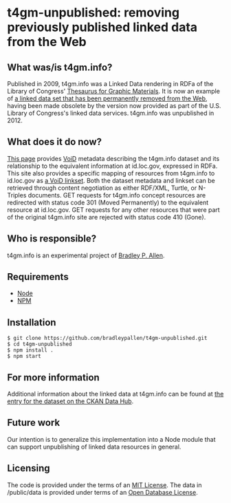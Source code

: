 # t4gm-unpublished: removing previously published linked data  from the Web

## What was/is t4gm.info?

Published in 2009, t4gm.info was a Linked Data rendering in RDFa of the Library of Congress' [Thesaurus for Graphic Materials][1]. It is now an  example of [a linked data set that has been permanently removed from the Web][1], having been made obsolete by the version now provided as part of the U.S. Library of Congress's linked data services. t4gm.info was unpublished in 2012.

## What does it do now?

[This page][3] provides [VoiD][4] metadata describing the t4gm.info dataset and its relationship to the equivalent information at id.loc.gov, expressed in RDFa. This site also provides a specific mapping of resources from t4gm.info to id.loc.gov as [a VoiD linkset][5]. Both the dataset metadata and linkset can be retrieved through content negotiation as either RDF/XML, Turtle, or N-Triples documents. GET requests for t4gm.info concept resources are redirected with status code 301 (Moved Permanently) to the equivalent resource at id.loc.gov. GET requests for any other resources that were part of the original t4gm.info site are rejected with status code 410 (Gone).

## Who is responsible?

t4gm.info is an experimental project of [Bradley P. Allen][6].

## Requirements

* [Node][7]
* [NPM][8]

## Installation

    $ git clone https://github.com/bradleypallen/t4gm-unpublished.git
    $ cd t4gm-unpublished
    $ npm install .
    $ npm start

## For more information

Additional information about the linked data at t4gm.info can be found at [the entry for the dataset on the CKAN Data Hub][9].

## Future work

Our intention is to generalize this implementation into a Node module that can support unpublishing of linked data resources in general.

## Licensing

The code is provided under the terms of an [MIT License][10]. The data in /public/data is provided under terms of an [Open Database License][11].

 [1]: http://id.loc.gov/vocabulary/graphicMaterials.html
 [2]: http://patterns.dataincubator.org/book/unpublish.html
 [3]: http://www.t4gm.info
 [4]: http://www.w3.org/TR/void/
 [5]: http://www.t4gm.info/linkset
 [6]: http://bradleypallen.org
 [7]: http://nodejs.org
 [8]: http://npmjs.org
 [9]: http://thedatahub.org/en/dataset/t4gm-info
 [10]: http://www.opensource.org/licenses/mit-license.php
 [11]: http://opendatacommons.org/licenses/odbl/1.0/
 
